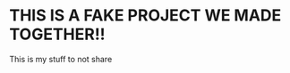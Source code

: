 THIS IS A FAKE PROJECT WE MADE TOGETHER!!
=========================================

This is my stuff to not share